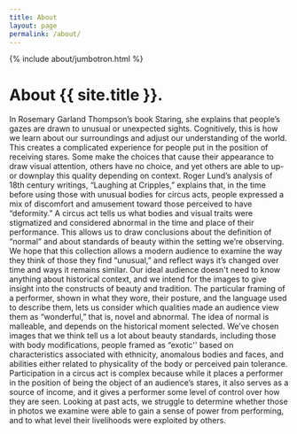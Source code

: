 ```yaml
---
title: About
layout: page
permalink: /about/
---
```


{% include about/jumbotron.html %}
<!--Delete the bracketed "include" below when creating your own About Page, or fill out the "about-page-feature-card.html" to highlight or link to a specific feature of your collection" -->

# About {{ site.title }}.

In Rosemary Garland Thompson’s book Staring, she explains that people’s gazes are drawn to unusual or unexpected sights. Cognitively, this is how we learn about our surroundings and adjust our understanding of the world. This creates a complicated experience for people put in the position of receiving stares. Some make the choices that cause their appearance to draw visual attention, others have no choice, and yet others are able to up- or downplay this quality depending on context. Roger Lund’s analysis of 18th century writings, “Laughing at Cripples,” explains that, in the time before using those with unusual bodies for circus acts, people expressed a mix of discomfort and amusement toward those perceived to have “deformity.” A circus act tells us what bodies and visual traits were stigmatized and considered abnormal in the time and place of their performance. This allows us to draw conclusions about the definition of “normal” and about standards of beauty within the setting we’re observing. We hope that this collection allows a modern audience to examine the way they think of those they find “unusual,” and reflect ways it’s changed over time and ways it remains similar. Our ideal audience doesn't need to know anything about historical context, and we intend for the images to give insight into the constructs of beauty and tradition. The particular framing of a performer, shown in what they wore, their posture, and the language used to describe them, lets us consider which qualities made an audience view them as “wonderful,” that is, novel and abnormal.  The idea of normal is malleable, and depends on the historical moment selected. We’ve chosen images that we think tell us a lot about beauty standards, including those with body modifications, people framed as “exotic'' based on characteristics associated with ethnicity, anomalous bodies and faces, and abilities either related to physicality of the body or perceived pain tolerance. 
 Participation in a circus act is complex because while it places a performer in the position of being the object of an audience’s stares, it also serves as a source of income, and it gives a performer some level of control over how they are seen. Looking at past acts, we struggle to determine whether those in photos we examine were able to gain a sense of power from performing, and to what level their livelihoods were exploited by others.
